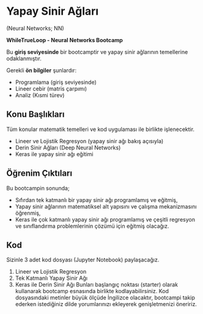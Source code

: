 # Yapay Sinir Ağları
(Neural Networks; NN)

**WhileTrueLoop - Neural Networks Bootcamp**

Bu **giriş seviyesinde** bir bootcamptir ve yapay sinir ağlarının temellerine odaklanmıştır.

Gerekli **ön bilgiler** şunlardır: 
- Programlama (giriş seviyesinde)
- Lineer cebir (matris çarpımı)
- Analiz (Kısmi türev)

## Konu Başlıkları
Tüm konular matematik temelleri ve kod uygulaması ile birlikte işlenecektir.
- Lineer ve Lojistik Regresyon
	(yapay sinir ağı bakış açısıyla)
- Derin Sinir Ağları (Deep Neural Networks)
- Keras ile yapay sinir ağı eğitimi

## Öğrenim Çıktıları
Bu bootcampin sonunda;
- Sıfırdan tek katmanlı bir yapay sinir ağı programlamış ve eğitmiş,
- Yapay sinir ağlarının matematiksel alt yapısını ve çalışma mekanizmasını öğrenmiş,
- Keras ile çok katmanlı yapay sinir ağı programlamış ve çeşitli regresyon ve sınıflandırma problemlerinin çözümü için eğitmiş
olacağız.

## Kod
Sizinle 3 adet kod dosyası (Jupyter Notebook) paylaşacağız. 
1. Lineer ve Lojistik Regresyon
2. Tek Katmanlı Yapay Sinir Ağı
3. Keras ile Derin Sinir Ağı
Bunları başlangıç noktası (starter) olarak kullanarak bootcamp esnasında birlikte kodlayabilirsiniz. Kod dosyasındaki metinler büyük ölçüde İngilizce olacaktır, bootcampi takip ederken istediğiniz dilde yorumlarınızı ekleyerek genişletmenizi öneririz.
